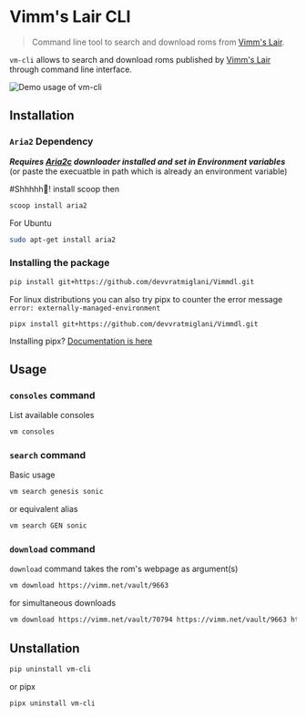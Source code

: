 # Vimm's Lair CLI
> Command line tool to search and download roms from [Vimm's Lair](https://vimm.net/).

`vm-cli` allows to search and download roms published by [Vimm's Lair](https://vimm.net/) through command line interface.

![Demo usage of vm-cli](https://raw.githubusercontent.com/devvratmiglani/Vimmdl/main/vmshowff10.gif)


## Installation

### `Aria2` Dependency
_**Requires [Aria2c](https://github.com/aria2/aria2/releases/tag/release-1.37.0) downloader installed and set in Environment variables**_ 
(or paste the execuatble in path which is already an environment variable)

#Shhhhh🤫! install scoop then

```sh 
scoop install aria2
```
For Ubuntu
```sh 
sudo apt-get install aria2
```
### Installing the package

```sh
pip install git+https://github.com/devvratmiglani/Vimmdl.git
```
For linux distributions you can also try pipx to counter the error message `error: externally-managed-environment`
```
pipx install git+https://github.com/devvratmiglani/Vimmdl.git
```
Installing pipx?
[Documentation is here](https://github.com/pypa/pipx)

## Usage

### `consoles` command

List available consoles

```sh
vm consoles
```

### `search` command

Basic usage
```sh
vm search genesis sonic
```
or equivalent alias

```sh
vm search GEN sonic
```
### `download` command

`download` command takes the rom's webpage as argument(s)
```sh
vm download https://vimm.net/vault/9663
```
for simultaneous downloads
```sh
vm download https://vimm.net/vault/70794 https://vimm.net/vault/9663 https://vimm.net/vault/68873
```
## Unstallation
```sh
pip uninstall vm-cli
```
or pipx
```sh
pipx uninstall vm-cli
```